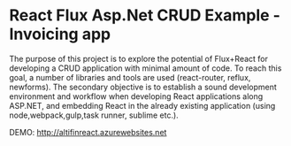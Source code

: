 # React Flux Asp.Net CRUD Example - Invoicing app

The purpose of this project is to explore the potential of Flux+React for developing a CRUD application with minimal amount of code. To reach this goal, a number of libraries and tools are used (react-router, reflux, newforms).
The secondary objective is to establish a sound development environment and workflow when developing React applications along ASP.NET, and embedding React in the already existing application (using node,webpack,gulp,task runner, sublime etc.).

DEMO:
http://altifinreact.azurewebsites.net
